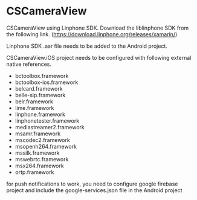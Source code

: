 
# CSCameraView

CSCameraView using Linphone SDK.
Download the liblinphone SDK from the following link.
(https://download.linphone.org/releases/xamarin/)

Linphone SDK .aar file needs to be added to the Android project.

CSCameraView.iOS project needs to be configured with following external native references.

- bctoolbox.framework
- bctoolbox-ios.framework
- belcard.framework
- belle-sip.framework
- belr.framework
- lime.framework
- linphone.framework
- linphonetester.framework
- mediastreamer2.framework
- msamr.framework
- mscodec2.framework
- msopenh264.framework
- mssilk.framework
- mswebrtc.framework
- msx264.framework
- ortp.framework

for push notifications to work, you need to configure google firebase project and include the google-services.json file in the Android project
